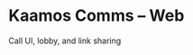 <!-- Copyright (c) 2025 Yoma OÜ. All rights reserved. Licensed under AGPL-3.0. -->

# Kaamos Comms – Web

Call UI, lobby, and link sharing
